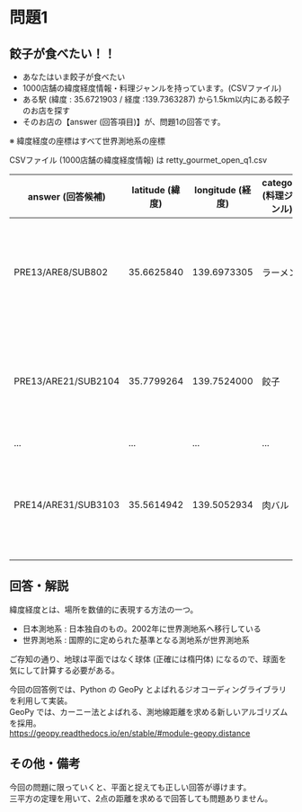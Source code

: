 # 問題1
## 餃子が食べたい！！

- あなたはいま餃子が食べたい
- 1000店舗の緯度経度情報・料理ジャンルを持っています。(CSVファイル)
- ある駅 (緯度 : 35.6721903 / 経度 :139.7363287) から1.5km以内にある餃子のお店を探す
- そのお店の【answer (回答項目)】が、問題1の回答です。

※ 緯度経度の座標はすべて世界測地系の座標

CSVファイル (1000店舗の緯度経度情報) は retty_gourmet_open_q1.csv

| answer (回答候補) | latitude (緯度) | longitude (経度) | category (料理ジャンル) | 備考 |
| --- | --- | --- | --- | --- |
| PRE13/ARE8/SUB802 | 35.6625840 | 139.6973305 | ラーメン | 店舗A のお店情報 |
| PRE13/ARE21/SUB2104 | 35.7799264 | 139.7524000 | 餃子 | 店舗Bのお店情報 |
| ... | ... | ... | ... |
| PRE14/ARE31/SUB3103 | 35.5614942 | 139.5052934 | 肉バル | 店舗C のお店情報 | 

## 回答・解説
緯度経度とは、場所を数値的に表現する方法の一つ。

- 日本測地系 : 日本独自のもの。2002年に世界測地系へ移行している
- 世界測地系 : 国際的に定められた基準となる測地系が世界測地系

ご存知の通り、地球は平面ではなく球体 (正確には楕円体) になるので、球面を気にして計算する必要がある。

今回の回答例では、Python の GeoPy とよばれるジオコーディングライブラリを利用して実装。  
GeoPy では、カーニー法とよばれる、測地線距離を求める新しいアルゴリズムを採用。  
https://geopy.readthedocs.io/en/stable/#module-geopy.distance

## その他・備考
今回の問題に限っていくと、平面と捉えても正しい回答が導けます。  
三平方の定理を用いて、2点の距離を求めるで回答しても問題ありません。

